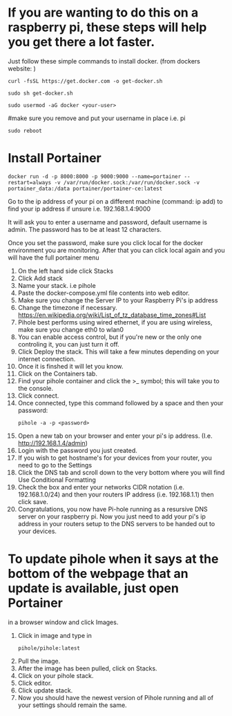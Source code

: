 # If you are wanting to do this on a raspberry pi, these steps will help you get there a lot faster.

Just follow these simple commands to install docker. (from dockers website: )

```
curl -fsSL https://get.docker.com -o get-docker.sh
```
```
sudo sh get-docker.sh
```
```
sudo usermod -aG docker <your-user>
```
#make sure you remove <your-user> and put your username in place i.e. pi 
```
sudo reboot
```
  
# Install Portainer
```
docker run -d -p 8000:8000 -p 9000:9000 --name=portainer --restart=always -v /var/run/docker.sock:/var/run/docker.sock -v portainer_data:/data portainer/portainer-ce:latest
```

Go to the ip address of your pi on a different machine (command: ip add) to find your ip address if unsure
i.e. 192.168.1.4:9000

It will ask you to enter a username and password, default username is admin. The password has to be at least 
12 characters.

Once you set the password, make sure you click local for the docker environment you are monitoring.
After that you can click local again and you will have the full portainer menu

1. On the left hand side click Stacks
2. Click Add stack
3. Name your stack. i.e pihole
4. Paste the docker-compose.yml file contents into web editor.
5. Make sure you change the Server IP to your Raspberry Pi's ip address
6. Change the timezone if necessary. https://en.wikipedia.org/wiki/List_of_tz_database_time_zones#List
7. Pihole best performs using wired ethernet, if you are using wireless, make sure you change eth0 to wlan0
8. You can enable access control, but if you're new or the only one controling it, you can just turn it off.
9. Click Deploy the stack. This will take a few minutes depending on your internet connection.
10. Once it is finshed it will let you know.
11. Click on the Containers tab.
12. Find your pihole container and click the >_ symbol; this will take you to the console. 
13. Click connect.
14. Once connected, type this command followed by a space and then your password:
    ```
    pihole -a -p <password>
    ```
15. Open a new tab on your browser and enter your pi's ip address. (I.e. http://192.168.1.4/admin)
16. Login with the password you just created.
17. If you wish to get hostname's for your devices from your router, you need to go to the Settings
18. Click the DNS tab and scroll down to the very bottom where you will find Use Conditional Formatting
19. Check the box and enter your networks CIDR notation (i.e. 192.168.1.0/24) and then your routers IP address 
   (i.e. 192.168.1.1) then click save.
20. Congratulations, you now have Pi-hole running as a resursive DNS server on your raspberry pi. Now you just 
    need to add your pi's ip address in your routers setup to the DNS servers to be handed out to your devices. 

# To update pihole when it says at the bottom of the webpage that an update is available, just open Portainer  
  in a browser window and click Images.
1. Click in image and type in
   ```
   pihole/pihole:latest
   ```
2. Pull the image.
3. After the image has been pulled, click on Stacks.
4. Click on your pihole stack.
5. Click editor.
6. Click update stack. 
7. Now you should have the newest version of Pihole running and all of your settings should remain the same. 



